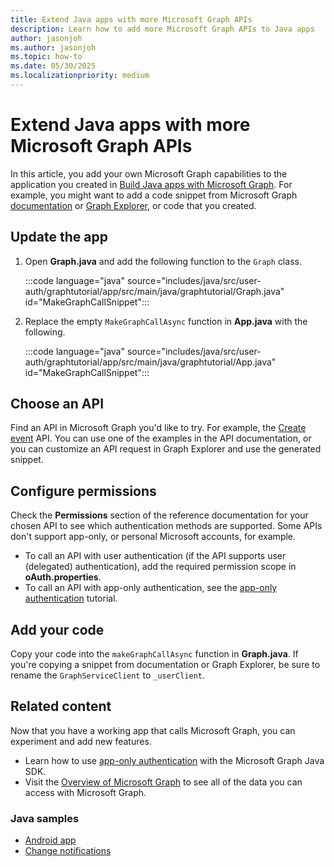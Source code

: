 ```yaml
---
title: Extend Java apps with more Microsoft Graph APIs
description: Learn how to add more Microsoft Graph APIs to Java apps
author: jasonjoh
ms.author: jasonjoh
ms.topic: how-to
ms.date: 05/30/2025
ms.localizationpriority: medium
---
```


# Extend Java apps with more Microsoft Graph APIs

<!-- cSpell:ignore graphtutorial -->

In this article, you add your own Microsoft Graph capabilities to the application you created in [Build Java apps with Microsoft Graph](java.md). For example, you might want to add a code snippet from Microsoft Graph [documentation](/graph/api/overview) or [Graph Explorer](https://developer.microsoft.com/graph/graph-explorer), or code that you created.

## Update the app

1. Open **Graph.java** and add the following function to the `Graph` class.

    :::code language="java" source="includes/java/src/user-auth/graphtutorial/app/src/main/java/graphtutorial/Graph.java" id="MakeGraphCallSnippet":::

1. Replace the empty `MakeGraphCallAsync` function in **App.java** with the following.

    :::code language="java" source="includes/java/src/user-auth/graphtutorial/app/src/main/java/graphtutorial/App.java" id="MakeGraphCallSnippet":::

## Choose an API

Find an API in Microsoft Graph you'd like to try. For example, the [Create event](/graph/api/user-post-events) API. You can use one of the examples in the API documentation, or you can customize an API request in Graph Explorer and use the generated snippet.

## Configure permissions

Check the **Permissions** section of the reference documentation for your chosen API to see which authentication methods are supported. Some APIs don't support app-only, or personal Microsoft accounts, for example.

- To call an API with user authentication (if the API supports user (delegated) authentication), add the required permission scope in **oAuth.properties**.
- To call an API with app-only authentication, see the [app-only authentication](java-app-only.md) tutorial.

## Add your code

Copy your code into the `makeGraphCallAsync` function in **Graph.java**. If you're copying a snippet from documentation or Graph Explorer, be sure to rename the `GraphServiceClient` to `_userClient`.

## Related content

Now that you have a working app that calls Microsoft Graph, you can experiment and add new features.

- Learn how to use [app-only authentication](java-app-only.md) with the Microsoft Graph Java SDK.
- Visit the [Overview of Microsoft Graph](/graph/overview) to see all of the data you can access with Microsoft Graph.

### Java samples

- [Android app](https://github.com/microsoftgraph/msgraph-training-android)
- [Change notifications](https://github.com/microsoftgraph/java-spring-webhooks-sample)

